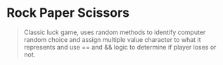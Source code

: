 # Rock Paper Scissors

> Classic luck game, uses random methods to identify computer random choice and assign multiple value character to what it represents and use == and && logic to determine if player loses or not.
